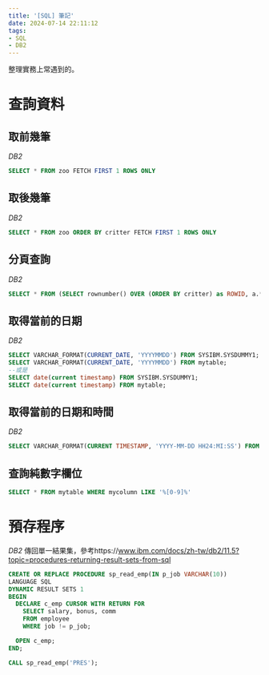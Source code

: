```yaml
---
title: '[SQL] 筆記'
date: 2024-07-14 22:11:12
tags:
- SQL
- DB2
---
```

整理實務上常遇到的。
<!--more-->
# 查詢資料

## 取前幾筆

_DB2_

```sql
SELECT * FROM zoo FETCH FIRST 1 ROWS ONLY
```

## 取後幾筆

_DB2_

```sql
SELECT * FROM zoo ORDER BY critter FETCH FIRST 1 ROWS ONLY
```

## 分頁查詢

_DB2_

```sql
SELECT * FROM (SELECT rownumber() OVER (ORDER BY critter) as ROWID, a.* FROM zoo a) WHERE ROWID BETWEEN 11 AND 20
```

## 取得當前的日期

_DB2_

```sql
SELECT VARCHAR_FORMAT(CURRENT_DATE, 'YYYYMMDD') FROM SYSIBM.SYSDUMMY1;
SELECT VARCHAR_FORMAT(CURRENT_DATE, 'YYYYMMDD') FROM mytable;
--或是
SELECT date(current timestamp) FROM SYSIBM.SYSDUMMY1;
SELECT date(current timestamp) FROM mytable;
```

## 取得當前的日期和時間

_DB2_

```sql
SELECT VARCHAR_FORMAT(CURRENT TIMESTAMP, 'YYYY-MM-DD HH24:MI:SS') FROM SYSIBM.SYSDUMMY1;
```

## 查詢純數字欄位

```sql
SELECT * FROM mytable WHERE mycolumn LIKE '%[0-9]%'
```

# 預存程序

_DB2_
傳回單一結果集，參考https://www.ibm.com/docs/zh-tw/db2/11.5?topic=procedures-returning-result-sets-from-sql

```sql
CREATE OR REPLACE PROCEDURE sp_read_emp(IN p_job VARCHAR(10))
LANGUAGE SQL
DYNAMIC RESULT SETS 1
BEGIN
  DECLARE c_emp CURSOR WITH RETURN FOR
    SELECT salary, bonus, comm
    FROM employee
    WHERE job != p_job;

  OPEN c_emp;
END;

CALL sp_read_emp('PRES');
```
